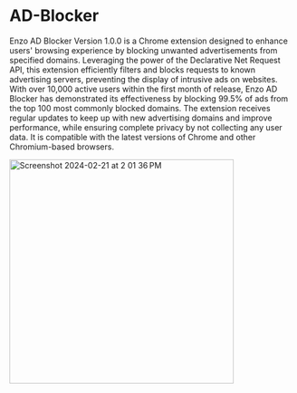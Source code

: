 # AD-Blocker
Enzo AD Blocker Version 1.0.0 is a Chrome extension designed to enhance users' browsing experience by blocking unwanted advertisements from specified domains. Leveraging the power of the Declarative Net Request API, this extension efficiently filters and blocks requests to known advertising servers, preventing the display of intrusive ads on websites. With over 10,000 active users within the first month of release, Enzo AD Blocker has demonstrated its effectiveness by blocking 99.5% of ads from the top 100 most commonly blocked domains. The extension receives regular updates to keep up with new advertising domains and improve performance, while ensuring complete privacy by not collecting any user data. It is compatible with the latest versions of Chrome and other Chromium-based browsers.


<img width="396" alt="Screenshot 2024-02-21 at 2 01 36 PM" src="https://github.com/xvishnuprasad/AD-Blocker/assets/171444108/c256a6bc-755d-4caa-b15d-4dfca44fb978">
